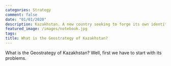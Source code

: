 ```yaml
---
categories: Strategy
comment: false
date: "01/01/2020"
description: Kazakhstan. A new country seeking to forge its own identity, separate from the yoke of the Soviet Union. Presented with unique geopolitical, geoeconommic, & geostrategic challenges, they must charter a careful course.
featured_image: /images/notebook.jpg
tags:
title: What is the Geostrategy of Kazakhstan?
---
```


What is the Geostrategy of Kazakhstan? Well, first we have to start with its problems.